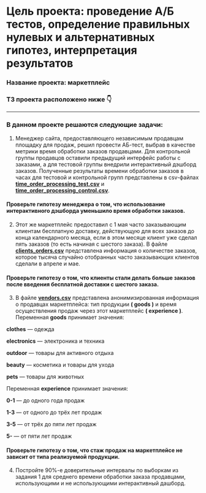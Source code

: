 # Цель проекта: проведение А/Б тестов, определение правильных нулевых и альтернативных гипотез, интерпретация результатов
### Название проекта: маркетплейс
### ТЗ проекта расположено ниже 👇
___________________________________________________________________________________________________________________________

### В данном проекте решаются следующие задачи:
1. Менеджер сайта, предоставляющего независимым продавцам площадку для продаж, решил провести АБ-тест, выбрав в качестве метрики время обработки заказов продавцами. Для контрольной группы продавцов оставили предыдущий интерфейс работы с заказами, а для тестовой группы внедрили интерактивный дэшборд заказов. Полученные результаты времени обработки заказов в часах для тестовой и контрольной групп представлены в csv-файлах [**time_order_processing_test.csv**](https://github.com/sergigusev/Datasets/blob/main/time_order_processing_control.csv) и [**time_order_processing_control.csv**](https://github.com/sergigusev/Datasets/blob/main/time_order_processing_test.csv).
#### Проверьте гипотезу менеджера о том, что использование интерактивного дэшборда уменьшило время обработки заказов.

2. Этот же маркетплейс предоставил с 1 мая часто заказывающим клиентам
бесплатную доставку, действующую для всех заказов до конца календарного
месяца, если в этом месяце клиент уже сделал пять заказов (то есть начиная с
шестого заказа).
В файле [**clients_orders.csv**](https://github.com/sergigusev/Datasets/blob/main/clients_orders.csv) представлена информация о количестве заказов,
которое тысяча случайно отобранных часто заказывающих клиентов сделали в
апреле и мае.
#### Проверьте гипотезу о том, что клиенты стали делать больше заказов после введения бесплатной доставки с шестого заказа.

3. В файле [**vendors.csv**](https://github.com/sergigusev/Datasets/blob/main/vendors.csv) представлена анонимизированная информация о продавцах маркетплейса: тип продукции **( goods )** и время осуществления продаж через этот маркетплейс **( experience )**.
Переменная **goods** принимает значения:

**clothes** — одежда

**electronics** — электроника и техника

**outdoor** — товары для активного отдыха

**beauty** — косметика и товары для ухода

**pets** — товары для животных

Переменная **experience** принимает значения:

**0-1** — до одного года продаж

**1-3** — от одного до трёх лет продаж

**3-5** — от трёх до пяти лет продаж

**5-** — от пяти лет продаж
#### Проверьте гипотезу о том, что стаж продаж на маркетплейсе не зависит от типа реализуемой продукции.

4. Постройте 90%-е доверительные интервалы по выборкам из задания 1 для среднего времени обработки заказа продавцами, использующими и не использующими интерактивный дашборд.
